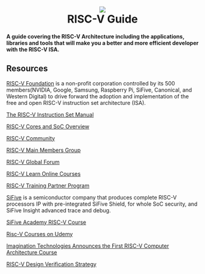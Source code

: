 <h1 align="center">
 <img src="https://user-images.githubusercontent.com/45159366/102273505-43201980-3ed7-11eb-8b55-842f87faede4.png">
  <br />
  RISC-V Guide
</h1>

#### A guide covering the RISC-V Architecture including the applications, libraries and tools that will make you a better and more efficient developer with the RISC-V ISA.

## Resources

[RISC-V Foundation](https://riscv.org/) is a non-profit corporation controlled by its 500 members(NVIDIA, Google, Samsung, Raspberry Pi, SiFive, Canonical, and Western Digital) to drive forward the adoption and implementation of the free and open RISC-V instruction set architecture (ISA).

[The RISC-V Instruction Set Manual](https://riscv.org/wp-content/uploads/2019/12/riscv-spec-20191213.pdf)

[RISC-V Cores and SoC Overview](https://riscv.org/risc-v-cores/)

[RISC-V Community](https://riscv.org/community/)

[RISC-V Main Members Group](https://lists.riscv.org/g/main)

[RISC-V Global Forum](https://events.linuxfoundation.org/riscv-global-forum/)

[RISC-V Learn Online Courses](https://riscv.org/community/learn/risc-v-learn-online/)

[RISC-V Training Partner Program](https://riscv.org/exchange/training-partner-program/)

[SiFive](https://www.sifive.com/) is a semiconductor company that produces complete RISC-V processors IP with pre-integrated SiFive Shield, for whole SoC security, and SiFive Insight advanced trace and debug. 

[SiFive Academy RISC-V Course](https://www.sifiveacademy.com/)

[Risc-V Courses on Udemy](https://www.udemy.com/topic/risc-v/)

[Imagination Technologies Announces the First RISC-V Computer Architecture Course](https://riscv.org/news/2020/09/imagination-announces-the-first-risc-v-computer-architecture-course/)

[RISC-V Design Verification Strategy](https://verificationacademy.com/verification-horizons/november-2020-volume-16-issue-3/risc-v-design-verification-strategy)
